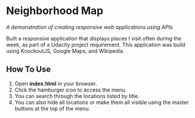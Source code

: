 # Neighborhood Map

_A demonstration of creating responsive web applications using APIs_

Built a responsive application that displays places I visit often during the week, as part of a Udacity project requirement. This application was build using KnockoutJS, Google Maps, and Wikipedia.


## How To Use
1. Open **index.html** in your browser.
2. Click the hamburger icon to access the menu.
3. You can search through the locations listed by title.
4. You can also hide all locations or make them all visible using the master buttons at the top of the menu.
